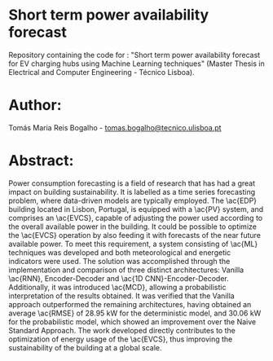 # Short term power availability forecast
Repository containing the code for :
"Short term power availability forecast for EV charging hubs using Machine Learning techniques" 
(Master Thesis in Electrical and Computer Engineering - Técnico Lisboa). 

# Author:
Tomás Maria Reis Bogalho - tomas.bogalho@tecnico.ulisboa.pt

# Abstract:
Power consumption forecasting is a field of research that has had a great impact on building sustainability. It is labelled as a time series forecasting problem, where data-driven models are typically employed. The \ac{EDP} building located in Lisbon, Portugal, is equipped with a \ac{PV} system, and comprises an \ac{EVCS}, capable of adjusting the power used according to the overall available power in the building. It could be possible to optimize the \ac{EVCS} operation by also feeding it with forecasts of the near future available power. To meet this requirement, a system consisting of \ac{ML} techniques was developed and both meteorological and energetic indicators were used. The solution was accomplished through the implementation and comparison of three distinct architectures: Vanilla \ac{RNN}, Encoder-Decoder and \ac{1D CNN}-Encoder-Decoder. Additionally, it was introduced \ac{MCD}, allowing a probabilistic interpretation of the results obtained. It was verified that the Vanilla approach outperformed the remaining architectures, having obtained an average \ac{RMSE} of 28.95 kW for the deterministic model, and 30.06 kW for the probabilistic model, which showed an improvement over the Naive Standard Approach. The work developed directly contributes to the optimization of energy usage of the \ac{EVCS}, thus improving the sustainability of the building at a global scale.
